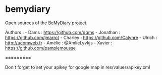 bemydiary
=========

Open sources of the BeMyDiary project.

Authors :
    - Dams     : https://github.com/dqms
    - Jonathan : https://github.com/jmarrot
    - Charley  : https://github.com/Calyhre
    - Ulrich   : http://ucomweb.fr
    - Amélie   : @AmlieLyvkjs
    - Xavier   : https://github.com/pamplemousse

=========

Don't forget to set your apikey for google map in res/values/apikey.xml
